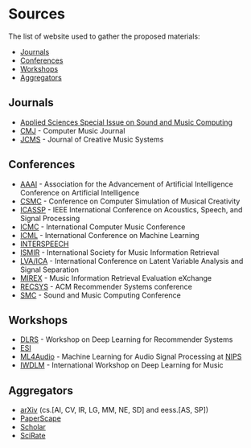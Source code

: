 # Sources

The list of website used to gather the proposed materials:

- [Journals](#journals)
- [Conferences](#conferences)
- [Workshops](#workshops)   
- [Aggregators](#aggregators)
 
## Journals 

- [Applied Sciences Special Issue on Sound and Music Computing](http://www.mdpi.com/journal/applsci/special_issues/Music_Computing)
- [CMJ](https://www.jstor.org/journal/computermusicj) - Computer Music Journal
- [JCMS](http://jcms.org.uk/) - Journal of Creative Music Systems

## Conferences

- [AAAI](https://aaai.org/Conferences/AAAI-18/) - Association for the Advancement of Artificial Intelligence Conference on Artificial Intelligence
- [CSMC](https://csmc2016.wordpress.com/) - Conference on Computer Simulation of Musical Creativity
- [ICASSP](http://ieeexplore.ieee.org/xpl/conhome.jsp?punumber=1000002) - IEEE International Conference on Acoustics, Speech, and Signal Processing
- [ICMC](http://www.computermusic.org/) - International Computer Music Conference
- [ICML](https://2017.icml.cc/) - International Conference on Machine Learning
- [INTERSPEECH](http://www.isca-speech.org/iscaweb/)
- [ISMIR](http://ismir.net/) - International Society for Music Information Retrieval
- [LVA/ICA](http://lva-ica-2017.com/index.php/aim) - International Conference on Latent Variable Analysis and Signal Separation
- [MIREX](http://music-ir.org/mirex/wiki/MIREX_HOME) - Music Information Retrieval Evaluation eXchange
- [RECSYS](https://recsys.acm.org/) - ACM Recommender Systems conference
- [SMC](http://www.smc-conference.org/) - Sound and Music Computing Conference

## Workshops

- [DLRS](http://dlrs-workshop.org/) - Workshop on Deep Learning for Recommender Systems
- [ESI](http://www.univie.ac.at/nuhag-php/event_NEW/make.php?event=esi17&page=program)
- [ML4Audio](https://nips.cc/Conferences/2017/Schedule?showEvent=8790) - Machine Learning for Audio Signal Processing at [NIPS](https://nips.cc/)
- [IWDLM](http://dorienherremans.com/dlm2017/) - International Workshop on Deep Learning for Music

## Aggregators

- [arXiv](https://arxiv.org/) (cs.[AI, CV, IR, LG, MM, NE, SD] and eess.[AS, SP])
- [PaperScape](http://paperscape.org/)
- [Scholar](https://scholar.google.com/scholar?q=neural+network+audio+music)
- [SciRate](https://scirate.com/)
